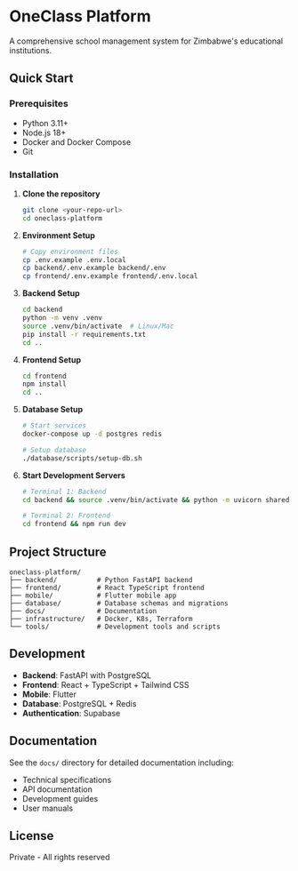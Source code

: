 # OneClass Platform

A comprehensive school management system for Zimbabwe's educational institutions.

## Quick Start

### Prerequisites
- Python 3.11+
- Node.js 18+
- Docker and Docker Compose
- Git

### Installation

1. **Clone the repository**
   ```bash
   git clone <your-repo-url>
   cd oneclass-platform
   ```

2. **Environment Setup**
   ```bash
   # Copy environment files
   cp .env.example .env.local
   cp backend/.env.example backend/.env
   cp frontend/.env.example frontend/.env.local
   ```

3. **Backend Setup**
   ```bash
   cd backend
   python -m venv .venv
   source .venv/bin/activate  # Linux/Mac
   pip install -r requirements.txt
   cd ..
   ```

4. **Frontend Setup**
   ```bash
   cd frontend
   npm install
   cd ..
   ```

5. **Database Setup**
   ```bash
   # Start services
   docker-compose up -d postgres redis
   
   # Setup database
   ./database/scripts/setup-db.sh
   ```

6. **Start Development Servers**
   ```bash
   # Terminal 1: Backend
   cd backend && source .venv/bin/activate && python -m uvicorn shared.main:app --reload --port 8000
   
   # Terminal 2: Frontend
   cd frontend && npm run dev
   ```

## Project Structure

```
oneclass-platform/
├── backend/          # Python FastAPI backend
├── frontend/         # React TypeScript frontend
├── mobile/           # Flutter mobile app
├── database/         # Database schemas and migrations
├── docs/             # Documentation
├── infrastructure/   # Docker, K8s, Terraform
└── tools/            # Development tools and scripts
```

## Development

- **Backend**: FastAPI with PostgreSQL
- **Frontend**: React + TypeScript + Tailwind CSS
- **Mobile**: Flutter
- **Database**: PostgreSQL + Redis
- **Authentication**: Supabase

## Documentation

See the `docs/` directory for detailed documentation including:
- Technical specifications
- API documentation
- Development guides
- User manuals

## License

Private - All rights reserved